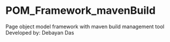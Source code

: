 # POM_Framework_mavenBuild
Page object model framework with maven build management tool
Developed by: Debayan Das
